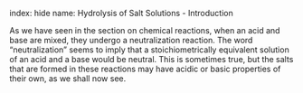 index: hide
name: Hydrolysis of Salt Solutions - Introduction

As we have seen in the section on chemical reactions, when an acid and base are mixed, they undergo a neutralization reaction. The word “neutralization” seems to imply that a stoichiometrically equivalent solution of an acid and a base would be neutral. This is sometimes true, but the salts that are formed in these reactions may have acidic or basic properties of their own, as we shall now see.
